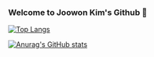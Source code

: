### Welcome to Joowon Kim's Github 👋

<!--
**0122wndnjs/0122wndnjs** is a ✨ _special_ ✨ repository because its `README.md` (this file) appears on your GitHub profile.

Here are some ideas to get you started:

- 🔭 I’m currently working on ...
- 🌱 I’m currently learning ...
- 👯 I’m looking to collaborate on ...
- 🤔 I’m looking for help with ...
- 💬 Ask me about ...
- 📫 How to reach me: ...
- 😄 Pronouns: ...
- ⚡ Fun fact: ...
-->
﻿[![Top Langs](https://github-readme-stats.vercel.app/api/top-langs/?username=0122wndnjs&langs_count=10&layout=compact&theme=dark)](https://github.com/0122wndnjs/0122wndnjs)﻿

[![Anurag's GitHub stats](https://github-readme-stats.vercel.app/api?username=0122wndnjs&theme=dark&include_all_commits=true)](https://github.com/anuraghazra/github-readme-stats)



